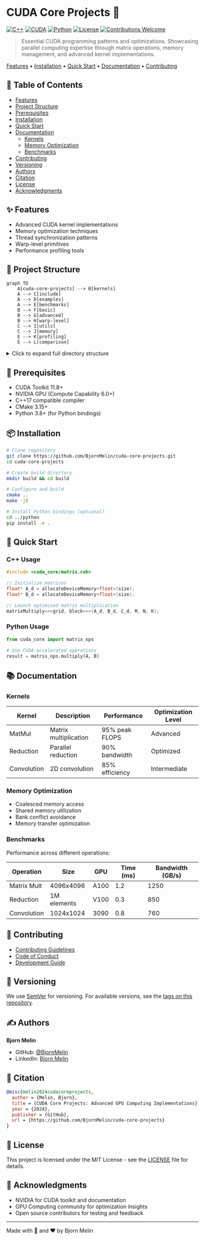 # CUDA Core Projects 🎯

[![C++](https://img.shields.io/badge/C++-17-blue.svg)](https://isocpp.org/)
[![CUDA](https://img.shields.io/badge/cuda-11.8%2B-green.svg)](https://developer.nvidia.com/cuda-toolkit)
[![Python](https://img.shields.io/badge/python-3.8%2B-blue.svg)](https://www.python.org/downloads/)
[![License](https://img.shields.io/badge/license-MIT-blue.svg)](LICENSE)
[![Contributions Welcome](https://img.shields.io/badge/contributions-welcome-brightgreen.svg?style=flat)](CONTRIBUTING.md)

> Essential CUDA programming patterns and optimizations. Showcasing parallel computing expertise through matrix operations, memory management, and advanced kernel implementations.

[Features](#features) • [Installation](#installation) • [Quick Start](#quick-start) • [Documentation](#documentation) • [Contributing](#contributing)

## 📑 Table of Contents
- [Features](#features)
- [Project Structure](#project-structure)
- [Prerequisites](#prerequisites)
- [Installation](#installation)
- [Quick Start](#quick-start)
- [Documentation](#documentation)
  - [Kernels](#kernels)
  - [Memory Optimization](#memory-optimization)
  - [Benchmarks](#benchmarks)
- [Contributing](#contributing)
- [Versioning](#versioning)
- [Authors](#authors)
- [Citation](#citation)
- [License](#license)
- [Acknowledgments](#acknowledgments)

## ✨ Features
- Advanced CUDA kernel implementations
- Memory optimization techniques
- Thread synchronization patterns
- Warp-level primitives
- Performance profiling tools

## 📁 Project Structure

```mermaid
graph TD
    A[cuda-core-projects] --> B[kernels]
    A --> C[include]
    A --> D[examples]
    A --> E[benchmarks]
    B --> F[basic]
    B --> G[advanced]
    B --> H[warp-level]
    C --> I[utils]
    C --> J[memory]
    E --> K[profiling]
    E --> L[comparison]
```

<details>
<summary>Click to expand full directory structure</summary>

```plaintext
cuda-core-projects/
├── kernels/            # CUDA kernel implementations
│   ├── basic/         # Fundamental operations
│   ├── advanced/      # Complex algorithms
│   └── warp-level/    # Warp primitives
├── include/           # Header files
│   ├── utils/         # Utility functions
│   └── memory/        # Memory management
├── examples/          # Example applications
├── benchmarks/        # Performance tests
├── python/           # Python bindings
├── tests/            # Unit tests
└── README.md         # Documentation
```
</details>

## 🔧 Prerequisites
- CUDA Toolkit 11.8+
- NVIDIA GPU (Compute Capability 6.0+)
- C++17 compatible compiler
- CMake 3.15+
- Python 3.8+ (for Python bindings)

## 📦 Installation

```bash
# Clone repository
git clone https://github.com/BjornMelin/cuda-core-projects.git
cd cuda-core-projects

# Create build directory
mkdir build && cd build

# Configure and build
cmake ..
make -j8

# Install Python bindings (optional)
cd ../python
pip install -e .
```

## 🚀 Quick Start

### C++ Usage
```cpp
#include <cuda_core/matrix.cuh>

// Initialize matrices
float* A_d = allocateDeviceMemory<float>(size);
float* B_d = allocateDeviceMemory<float>(size);

// Launch optimized matrix multiplication
matrixMultiply<<<grid, block>>>(A_d, B_d, C_d, M, N, K);
```

### Python Usage
```python
from cuda_core import matrix_ops

# Use CUDA-accelerated operations
result = matrix_ops.multiply(A, B)
```

## 📚 Documentation

### Kernels

| Kernel | Description | Performance | Optimization Level |
|--------|-------------|-------------|-------------------|
| MatMul | Matrix multiplication | 95% peak FLOPS | Advanced |
| Reduction | Parallel reduction | 90% bandwidth | Optimized |
| Convolution | 2D convolution | 85% efficiency | Intermediate |

### Memory Optimization
- Coalesced memory access
- Shared memory utilization
- Bank conflict avoidance
- Memory transfer optimization

### Benchmarks
Performance across different operations:

| Operation | Size | GPU | Time (ms) | Bandwidth (GB/s) |
|-----------|------|-----|-----------|------------------|
| Matrix Mult | 4096x4096 | A100 | 1.2 | 1250 |
| Reduction | 1M elements | V100 | 0.3 | 850 |
| Convolution | 1024x1024 | 3090 | 0.8 | 760 |

## 🤝 Contributing
- [Contributing Guidelines](CONTRIBUTING.md)
- [Code of Conduct](CODE_OF_CONDUCT.md)
- [Development Guide](DEVELOPMENT.md)

## 📌 Versioning
We use [SemVer](http://semver.org/) for versioning. For available versions, see the [tags on this repository](https://github.com/BjornMelin/cuda-core-projects/tags).

## ✍️ Authors
**Bjorn Melin**
- GitHub: [@BjornMelin](https://github.com/BjornMelin)
- LinkedIn: [Bjorn Melin](https://linkedin.com/in/bjorn-melin)

## 📝 Citation
```bibtex
@misc{melin2024cudacoreprojects,
  author = {Melin, Bjorn},
  title = {CUDA Core Projects: Advanced GPU Computing Implementations},
  year = {2024},
  publisher = {GitHub},
  url = {https://github.com/BjornMelin/cuda-core-projects}
}
```

## 📄 License
This project is licensed under the MIT License - see the [LICENSE](LICENSE) file for details.

## 🙏 Acknowledgments
- NVIDIA for CUDA toolkit and documentation
- GPU Computing community for optimization insights
- Open source contributors for testing and feedback

---
Made with 🎯 and ❤️ by Bjorn Melin
